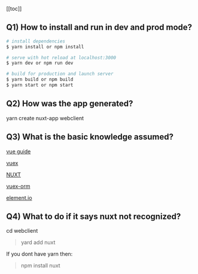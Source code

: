 [[toc]]

## Q1) How to install and run in dev and prod mode?

```bash
# install dependencies
$ yarn install or npm install

# serve with hot reload at localhost:3000
$ yarn dev or npm run dev

# build for production and launch server
$ yarn build or npm build
$ yarn start or npm start

```

## Q2) How was the app generated?

yarn create nuxt-app webclient

## Q3) What is the basic knowledge assumed?

[vue guide](https://vuejs.org/v2/guide/)

[vuex](https://vuex.vuejs.org/guide/)

[NUXT](https://www.youtube.com/watch?v=nteDXuqBfn0)

[vuex-orm](https://vuex-orm.org/)

[element.io](https://element.eleme.io/#/en-US/component/layout)

## Q4) What to do if it says nuxt not recognized?

cd webclient

> yard add nuxt

If you dont have yarn then:

> npm install nuxt
